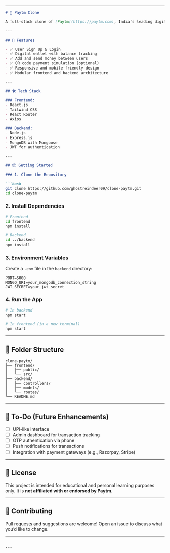 

---

````markdown
# 🏦 Paytm Clone

A full-stack clone of [Paytm](https://paytm.com), India's leading digital payments platform. This project replicates the core features of Paytm such as user authentication, wallet transactions, and responsive UI, built for educational purposes and hands-on learning.

---

## 🚀 Features

- ✅ User Sign Up & Login
- ✅ Digital wallet with balance tracking
- ✅ Add and send money between users
- ✅ QR code payment simulation (optional)
- ✅ Responsive and mobile-friendly design
- ✅ Modular frontend and backend architecture

---

## 🛠️ Tech Stack

### Frontend:
- React.js
- Tailwind CSS
- React Router
- Axios

### Backend:
- Node.js
- Express.js
- MongoDB with Mongoose
- JWT for authentication

---

## 📦 Getting Started

### 1. Clone the Repository

```bash
git clone https://github.com/ghostreindeer09/clone-paytm.git
cd clone-paytm
````

### 2. Install Dependencies

```bash
# Frontend
cd frontend
npm install

# Backend
cd ../backend
npm install
```

### 3. Environment Variables

Create a `.env` file in the `backend` directory:

```env
PORT=5000
MONGO_URI=your_mongodb_connection_string
JWT_SECRET=your_jwt_secret
```

### 4. Run the App

```bash
# In backend
npm start

# In frontend (in a new terminal)
npm start
```

---

## 📁 Folder Structure

```
clone-paytm/
├── frontend/
│   ├── public/
│   └── src/
├── backend/
│   ├── controllers/
│   ├── models/
│   └── routes/
└── README.md
```

---



## 📌 To-Do (Future Enhancements)

* [ ] UPI-like interface
* [ ] Admin dashboard for transaction tracking
* [ ] OTP authentication via phone
* [ ] Push notifications for transactions
* [ ] Integration with payment gateways (e.g., Razorpay, Stripe)

---

## 📜 License

This project is intended for educational and personal learning purposes only. It is **not affiliated with or endorsed by Paytm**.

---

## 🙌 Contributing

Pull requests and suggestions are welcome! Open an issue to discuss what you’d like to change.

---

```

---


